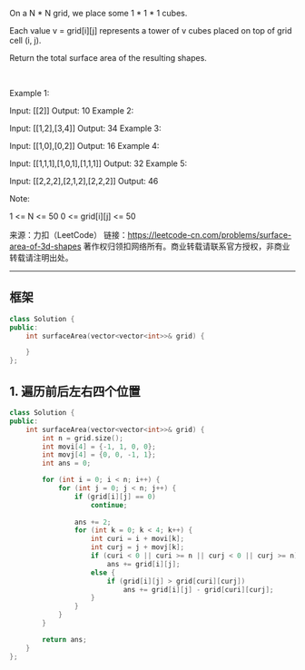 On a N * N grid, we place some 1 * 1 * 1 cubes.

Each value v = grid[i][j] represents a tower of v cubes placed on top of grid cell (i, j).

Return the total surface area of the resulting shapes.

 

Example 1:

Input: [[2]]
Output: 10
Example 2:

Input: [[1,2],[3,4]]
Output: 34
Example 3:

Input: [[1,0],[0,2]]
Output: 16
Example 4:

Input: [[1,1,1],[1,0,1],[1,1,1]]
Output: 32
Example 5:

Input: [[2,2,2],[2,1,2],[2,2,2]]
Output: 46
 

Note:

1 <= N <= 50
0 <= grid[i][j] <= 50

来源：力扣（LeetCode）
链接：https://leetcode-cn.com/problems/surface-area-of-3d-shapes
著作权归领扣网络所有。商业转载请联系官方授权，非商业转载请注明出处。
_____________________________________  
  
## 框架
```cpp
class Solution {
public:
    int surfaceArea(vector<vector<int>>& grid) {

    }
};
```
  
## 1. 遍历前后左右四个位置
```cpp
class Solution {
public:
    int surfaceArea(vector<vector<int>>& grid) {
        int n = grid.size();
        int movi[4] = {-1, 1, 0, 0};
        int movj[4] = {0, 0, -1, 1};
        int ans = 0;

        for (int i = 0; i < n; i++) {
            for (int j = 0; j < n; j++) {
                if (grid[i][j] == 0)
                    continue;
                
                ans += 2;
                for (int k = 0; k < 4; k++) {
                    int curi = i + movi[k];
                    int curj = j + movj[k];
                    if (curi < 0 || curi >= n || curj < 0 || curj >= n)
                        ans += grid[i][j];
                    else {
                        if (grid[i][j] > grid[curi][curj])
                            ans += grid[i][j] - grid[curi][curj];
                    }
                }
            }
        }

        return ans;
    }
};
```